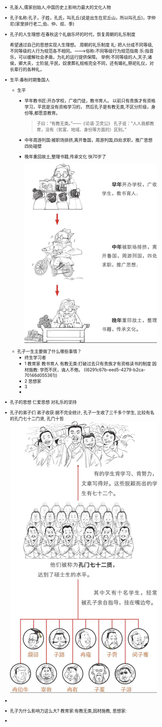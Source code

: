 - 孔圣人,儒家创始人,中国历史上影响力最大的文化人物
- 孔子名称:孔子，子姓，孔氏，叫孔丘(说是出生在尼丘山，所以叫孔丘)，字仲尼(家里排行老二,伯、仲、叔、季)
- 孔子的人生理想:在春秋这个礼崩乐坏的时代，恢复周朝的礼乐制度
  
  
  希望通过自己的思想实现人生理想。
  周朝的礼乐制度
  礼:
  把人分成不同等级,不同等级的人行为规范各不相同。--->俗称:不同等级行为规范指南
  乐:指音乐，可以缓解社会矛盾，为礼的运行提供保障。
  举例:不同等级的人,天子,诸侯，卿大夫，士阶层,平民，奴隶葬礼规格完全不同，还有婚礼,祭祀礼仪，对长辈行的各种礼，
- 生平:春秋时期鲁国人
	- 生平
		- 早年教书匠:开办学校，广收门徒，教书育人。
		  以前只有贵族才有资格学习，平民是没有资格学习的，
		  然后孔子是有教无类,不区分阶级，身份等,都愿意教育。
		  
		  >子曰：“有教无类。”——《论语·卫灵公》
		  孔子说：“人人我都教育，没有（贫富、地域、身份等方面的）区别。”
		- 中年周游列国:被职场排挤,离开鲁国，周游列国,四处求职，推广思想
		  四处碰壁
		- 晚年重回故土,整理书籍,传承文化
		  快70岁了
		  
		  
		  
		  
		  ![截屏2022-05-28 下午2.40.01.png](../assets/截屏2022-05-28_下午2.40.01_1653720022474_0.png)
	- 孔子一生主要做了什么哪些事情？
		- 终生学习者
		- 1 教育家
		  教书育人
		  有教无类:打破过去只有贵族才有资格读书的制度
		  因材施教:
		  学而不厌，诲人不倦。 ((6291c67b-eed5-4279-b2ca-70146d055361))
		- 2 思想家
		- 3
		-
- 孔子的思想
  仁爱思想
  对礼乐的坚持
- 孔子的弟子们
  弟子收获:据不完全统计,
  孔子一生收了三千多个学生,
  比较有名的孔门七十二门贤,
  孔门十哲
  ![截屏2022-05-28 下午3.37.19.png](../assets/截屏2022-05-28_下午3.37.19_1653723453053_0.png)
-
- 孔子为什么影响力这么大?
  教育家:有教无类,因材施教,
  思想家:
-
